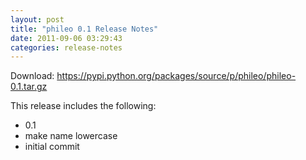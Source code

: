 ```yaml
---
layout: post
title: "phileo 0.1 Release Notes"
date: 2011-09-06 03:29:43
categories: release-notes
---
```


Download: <https://pypi.python.org/packages/source/p/phileo/phileo-0.1.tar.gz>

This release includes the following:

* 0.1
* make name lowercase
* initial commit
